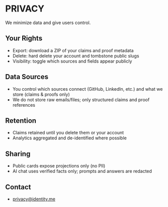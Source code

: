 # PRIVACY

We minimize data and give users control.

## Your Rights
- Export: download a ZIP of your claims and proof metadata
- Delete: hard delete your account and tombstone public slugs
- Visibility: toggle which sources and fields appear publicly

## Data Sources
- You control which sources connect (GitHub, LinkedIn, etc.) and what we store (claims & proofs only)
- We do not store raw emails/files; only structured claims and proof references

## Retention
- Claims retained until you delete them or your account
- Analytics aggregated and de-identified where possible

## Sharing
- Public cards expose projections only (no PII)
- AI chat uses verified facts only; prompts and answers are redacted

## Contact
- privacy@identity.me
